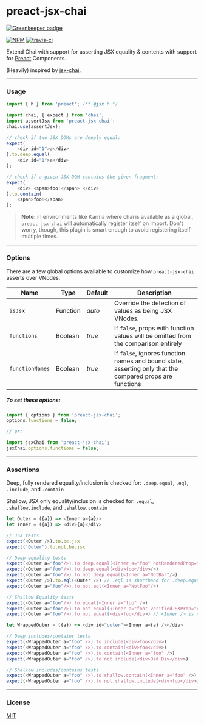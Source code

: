 # preact-jsx-chai

[![Greenkeeper badge](https://badges.greenkeeper.io/developit/preact-jsx-chai.svg)](https://greenkeeper.io/)

[![NPM](http://img.shields.io/npm/v/preact-jsx-chai.svg)](https://www.npmjs.com/package/preact-jsx-chai)
[![travis-ci](https://travis-ci.org/developit/preact-jsx-chai.svg)](https://travis-ci.org/developit/preact-jsx-chai)

Extend Chai with support for asserting JSX equality & contents with support for [Preact] Components.

(Heavily) inspired by [jsx-chai].


---


### Usage

```js
import { h } from 'preact'; /** @jsx h */

import chai, { expect } from 'chai';
import assertJsx from 'preact-jsx-chai';
chai.use(assertJsx);

// check if two JSX DOMs are deeply equal:
expect(
	<div id="1">a</div>
).to.deep.equal(
	<div id="1">a</div>
);

// check if a given JSX DOM contains the given fragment:
expect(
	<div> <span>foo!</span> </div>
).to.contain(
	<span>foo!</span>
);
```

> **Note:** in environments like Karma where chai is available as a global, `preact-jsx-chai` will automatically register itself on import. Don't worry, though, this plugin is smart enough to avoid registering itself multiple times.


---


### Options

There are a few global options available to customize how `preact-jsx-chai` asserts over VNodes.


| Name            | Type     | Default | Description
|-----------------|----------|---------|-------------
| `isJsx`         | Function | _auto_  | Override the detection of values as being JSX VNodes.
| `functions`     | Boolean  | _true_  | If `false`, props with function values will be omitted from the comparison entirely
| `functionNames` | Boolean  | _true_  | If `false`, ignores function names and bound state, asserting only that the compared props are functions


##### To set these options:

```js
import { options } from 'preact-jsx-chai';
options.functions = false;

// or:

import jsxChai from 'preact-jsx-chai';
jsxChai.options.functions = false;
```


---

### Assertions

Deep, fully rendered equality/inclusion is checked for: `.deep.equal`, `.eql`, `.include`, and `.contain`

Shallow, JSX only equality/inclusion is checked for: `.equal`, `.shallow.include`, and `.shallow.contain`

```js
let Outer = ({a}) => <Inner a={a}/>
let Inner = ({a}) => <div>{a}</div>

// JSX tests
expect(<Outer />).to.be.jsx
expect('Outer').to.not.be.jsx

// Deep equality tests
expect(<Outer a="foo"/>).to.deep.equal(<Inner a="foo" notRenderedProp="x" />)
expect(<Outer a="foo"/>).to.deep.equal(<div>foo</div>/>)
expect(<Outer a="foo"/>).to.not.deep.equal(<Inner a="NotBar"/>)
expect(<Outer />).to.eql(<Outer />) // .eql is shorthand for .deep.equal
expect(<Outer a="foo"/>).to.not.eql(<Inner a="NotFoo"/>)

// Shallow Equality tests
expect(<Outer a="foo"/>).to.equal(<Inner a="foo" />)
expect(<Outer a="foo"/>).to.not.equal(<Inner a="foo" verifiedJSXProp="x" />)
expect(<Outer a="foo"/>).to.not.equal(<div>foo</div>) // <Inner /> is not rendered

let WrappedOuter = ({a}) => <div id="outer"><Inner a={a} /></div>

// Deep includes/contains tests
expect(<WrappedOuter a="foo" />).to.include(<div>foo</div>)
expect(<WrappedOuter a="foo" />).to.contain(<div>foo</div>)
expect(<WrappedOuter a="foo" />).to.contain(<Inner a="foo" />)
expect(<WrappedOuter a="foo" />).to.not.include(<div>Bad Div</div>)

// Shallow includes/contains tests
expect(<WrappedOuter a="foo" />).to.shallow.contain(<Inner a="foo" />)
expect(<WrappedOuter a="foo" />).to.not.shallow.include(<div>foo</div>)
```

---


### License

[MIT]


[Preact]: https://github.com/developit/preact
[jsx-chai]: https://github.com/bkonkle/jsx-chai
[MIT]: http://choosealicense.com/licenses/mit/

